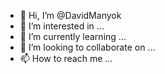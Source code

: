 - 👋 Hi, I’m @DavidManyok
- 👀 I’m interested in ...
- 🌱 I’m currently learning ...
- 💞️ I’m looking to collaborate on ...
- 📫 How to reach me ...

<!---
DavidManyok/DavidManyok is a ✨ special ✨ repository because its `README.md` (this file) appears on your GitHub profile.
You can click the Preview link to take a look at your changes.
--->
